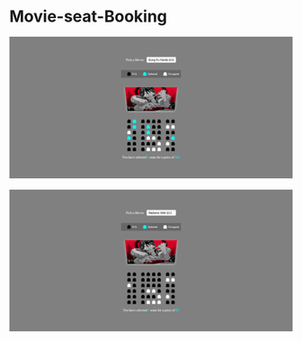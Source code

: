 # Movie-seat-Booking

<div align='center'>
<img src="SCREENSHOT12.png">
</div>
<br>
<div align='center'>
<img src="SCREENShot234.png">
</div>
